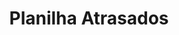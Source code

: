 ---
tag: planilha-atrasados
title: Planilha Atrasados
type: planilha
description: Planilha para cálculo de prestações devidas em atraso.
---